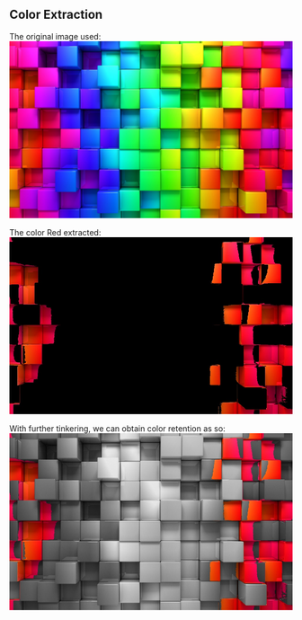 ## Color Extraction

The original image used:  
![Color Image](./colorful.jpg)

The color Red extracted:  
![Extracted](./output.jpg)

With further tinkering, we can obtain color retention as so:
![Color retention](./output1.jpg)
